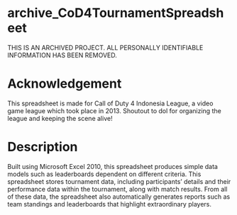 # archive_CoD4TournamentSpreadsheet
THIS IS AN ARCHIVED PROJECT. ALL PERSONALLY IDENTIFIABLE INFORMATION HAS BEEN REMOVED.

Acknowledgement
====
This spreadsheet is made for Call of Duty 4 Indonesia League, a video game league which took place in 2013. Shoutout to dol for organizing the league and keeping the scene alive!

Description
====
Built using Microsoft Excel 2010, this spreadsheet produces simple data models such as leaderboards dependent on different criteria. This spreadsheet stores tournament data, including participants’ details and their performance data within the tournament, along with match results. From all of these data, the spreadsheet also automatically generates reports such as team standings and leaderboards that highlight extraordinary players.
